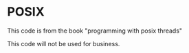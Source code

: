 # POSIX

This code is from  the book "programming with posix threads"

This code will not be used for business.
